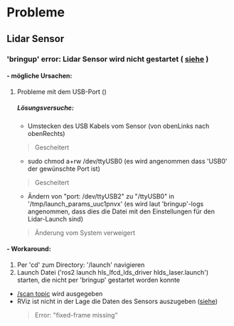 # Probleme

## Lidar Sensor

### 'bringup' error: Lidar Sensor wird nicht gestartet ( [siehe](Bilder\ScreenshotBringupUpperHalf.png) )  

#### - mögliche Ursachen:
1. Probleme mit dem USB-Port ()
    ##### Lösungsversuche:
    - Umstecken des USB Kabels vom Sensor (von obenLinks nach obenRechts)
    > Gescheitert
    - sudo chmod a+rw /dev/ttyUSB0 (es wird angenommen dass 'USB0' der gewünschte Port ist)
    > Gescheitert
    - Ändern von "port: /dev/ttyUSB2" zu "/ttyUSB0" in '/tmp/launch_params_uuc1pnvx' (es wird laut 'bringup'-logs angenommen, dass dies die Datei mit den Einstellungen für den Lidar-Launch sind)
    > Änderung vom System verweigert

#### - Workaround:
1. Per 'cd' zum Directory: '/launch' navigieren 
2. Launch Datei ('ros2 launch hls_lfcd_lds_driver hlds_laser.launch') starten, die nicht per 'bringup' gestartet worden konnte
- [/scan topic](Bilder\rqt\rqtLidarRunning-19.4.png) wird ausgegeben 
- RViz ist nicht in der Lage die Daten des Sensors auszugeben ([siehe]()) 
  >Error: "fixed-frame missing"  